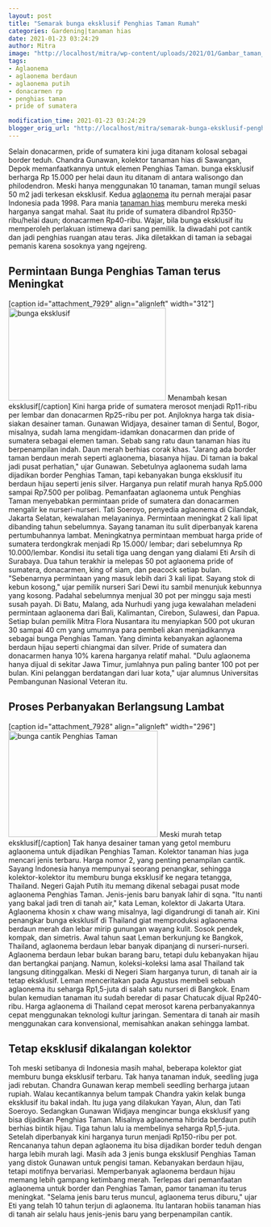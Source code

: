 ```yaml
---
layout: post
title: "Semarak bunga eksklusif Penghias Taman Rumah"
categories: Gardening|tanaman hias
date: 2021-01-23 03:24:29
author: Mitra
image: "http://localhost/mitra/wp-content/uploads/2021/01/Gambar_taman_1024x612.jpg"
tags:
- Aglaonema
- aglaonema berdaun
- aglaonema putih
- donacarmen rp
- penghias taman
- pride of sumatera

modification_time: 2021-01-23 03:24:29
blogger_orig_url: "http://localhost/mitra/semarak-bunga-eksklusif-penghias-taman.html"
---
```


Selain donacarmen, pride of sumatera kini juga ditanam kolosal sebagai border teduh. Chandra Gunawan, kolektor tanaman hias di Sawangan, Depok memanfaatkannya untuk elemen Penghias Taman. bunga eksklusif berharga Rp 15.000 per helai daun itu ditanam di antara walisongo dan philodendron. Meski hanya menggunakan 10 tanaman, taman mungil seluas 50 m2 jadi terkesan eksklusif.
Kedua <a class="wpil_keyword_link " title="aglaonema" href="http://127.0.0.1/mitra/topik/aglaonema" data-wpil-keyword-link="linked">aglaonema</a> itu pernah merajai pasar Indonesia pada 1998. Para mania <a class="wpil_keyword_link " title="tanaman hias" href="http://127.0.0.1/mitra/tanaman-hias" data-wpil-keyword-link="linked">tanaman hias</a> memburu mereka meski harganya sangat mahal. Saat itu pride of sumatera dibandrol Rp350-ribu/helai daun; donacarmen Rp40-ribu. Wajar, bila bunga eksklusif itu memperoleh perlakuan istimewa dari sang pemilik. Ia diwadahi pot cantik dan jadi penghias ruangan atau teras. Jika diletakkan di taman ia sebagai pemanis karena sosoknya yang ngejreng.
<h2 id="Meningkat">Permintaan Bunga Penghias Taman terus Meningkat</h2>
[caption id="attachment_7929" align="alignleft" width="312"]<a href="http://127.0.0.1/mitra/wp-content/uploads/2021/01/Gambar_taman1_1024x600.jpg"><img class=" wp-image-7929" src="http://127.0.0.1/mitra/wp-content/uploads/2021/01/Gambar_taman1_1024x600.jpg" alt="bunga eksklusif" width="312" height="183" /></a> Menambah kesan eksklusif[/caption]
Kini harga pride of sumatera merosot menjadi Rp11-ribu per lembar dan donacarmen Rp25-ribu per pot. Anjloknya harga tak disia-siakan desainer taman. Gunawan Widjaya, desainer taman di Sentul, Bogor, misalnya, sudah lama mengidam-idamkan donacarmen dan pride of sumatera sebagai elemen taman.
Sebab sang ratu daun tanaman hias itu berpenampilan indah. Daun merah berhias corak khas. "Jarang ada border taman berdaun merah seperti aglaonema, biasanya hijau. Di taman ia bakal jadi pusat perhatian," ujar Gunawan.
Sebetulnya aglaonema sudah lama dijadikan border Penghias Taman, tapi kebanyakan bunga eksklusif itu berdaun hijau seperti jenis silver. Harganya pun relatif murah hanya Rp5.000 sampai Rp7.500 per polibag. Pemanfaatan aglaonema untuk Penghias Taman menyebabkan permintaan pride of sumatera dan donacarmen mengalir ke nurseri-nurseri.
Tati Soeroyo, penyedia aglaonema di Cilandak, Jakarta Selatan, kewalahan melayaninya. Permintaan meningkat 2 kali lipat dibanding tahun sebelumnya. Sayang tanaman itu sulit diperbanyak karena pertumbuhannya lambat. Meningkatnya permintaan membuat harga pride of sumatera terdongkrak menjadi Rp 15.000/ lembar; dari sebelumnya Rp 10.000/lembar.
Kondisi itu setali tiga uang dengan yang dialami Eti Arsih di Surabaya. Dua tahun terakhir ia melepas 50 pot aglaonema pride of sumatera, donacarmen, king of siam, dan peacock setiap bulan. "Sebenarnya permintaan yang masuk lebih dari 3 kali lipat. Sayang stok di kebun kosong," ujar pemilik nurseri Sari Dewi itu sambil menunjuk kebunnya yang kosong. Padahal sebelumnya menjual 30 pot per minggu saja mesti susah payah.
Di Batu, Malang, ada Nurhudi yang juga kewalahan meladeni permintaan aglaonema dari Bali, Kalimantan, Cirebon, Sulawesi, dan Papua. Setiap bulan pemilik Mitra Flora Nusantara itu menyiapkan 500 pot ukuran 30 sampai 40 cm yang umumnya para pembeli akan menjadikannya sebagai bunga Penghias Taman.
Yang diminta kebanyakan aglaonema berdaun hijau seperti chiangmai dan silver. Pride of sumatera dan donacarmen hanya 10% karena harganya relatif mahal. "Dulu aglaonema hanya dijual di sekitar Jawa Timur, jumlahnya pun paling banter 100 pot per bulan. Kini pelanggan berdatangan dari luar kota," ujar alumnus Universitas Pembangunan Nasional Veteran itu.
<h2 id="Lambat">Proses Perbanyakan Berlangsung Lambat</h2>
[caption id="attachment_7928" align="alignleft" width="296"]<a href="http://127.0.0.1/mitra/wp-content/uploads/2021/01/Gambar_taman2_1024x726.jpg"><img class="wp-image-7928" src="http://127.0.0.1/mitra/wp-content/uploads/2021/01/Gambar_taman2_1024x726.jpg" alt="bunga cantik Penghias Taman" width="296" height="210" /></a> Meski murah tetap eksklusif[/caption]
Tak hanya desainer taman yang getol memburu aglaonema untuk dijadikan Penghias Taman. Kolektor tanaman hias juga mencari jenis terbaru. Harga nomor 2, yang penting penampilan cantik. Sayang Indonesia hanya mempunyai seorang penangkar, sehingga kolektor-kolektor itu memburu bunga eksklusif ke negara tetangga, Thailand.
Negeri Gajah Putih itu memang dikenal sebagai pusat mode aglaonema Penghias Taman. Jenis-jenis baru banyak lahir di sqna. "Itu nanti yang bakal jadi tren di tanah air," kata Leman, kolektor di Jakarta Utara. Aglaonema khosin x chaw wang misalnya, lagi digandrungi di tanah air.
Kini penangkar bunga eksklusif di Thailand giat memproduksi aglaonema berdaun merah dan lebar mirip gunungan wayang kulit. Sosok pendek, kompak, dan simetris. Awal tahun saat Leman berkunjung ke Bangkok, Thailand, aglaonema berdaun lebar banyak dipanjang di nurseri-nurseri. Aglaonema berdaun lebar bukan barang baru, tetapi dulu kebanyakan hijau dan bertangkai panjang.
Namun, koleksi-koleksi lama asal Thailand tak langsung ditinggalkan. Meski di Negeri Siam harganya turun, di tanah air ia tetap eksklusif. Leman menceritakan pada Agustus membeli sebuah aglaonema itu seharga Rp1,5-juta di salah satu nurseri di Bangkok. Enam bulan kemudian tanaman itu sudah beredar di pasar Chatucak dijual Rp240-ribu.
Harga aglaonema di Thailand cepat merosot karena perbanyakannya cepat menggunakan teknologi kultur jaringan. Sementara di tanah air masih menggunakan cara konvensional, memisahkan anakan sehingga lambat.
<h2 id="kolektor">Tetap eksklusif dikalangan kolektor</h2>
Toh meski setibanya di Indonesia masih mahal, beberapa kolektor giat memburu bunga eksklusif terbaru. Tak hanya tanaman induk, seedling juga jadi rebutan. Chandra Gunawan kerap membeli seedling berharga jutaan rupiah. Walau kecantikannya belum tampak Chandra yakin kelak bunga eksklusif itu bakal indah. Itu juga yang dilakukan Yayan, Alun, dan Tati Soeroyo.
Sedangkan Gunawan Widjaya mengincar bunga eksklusif yang bisa dijadikan Penghias Taman. Misalnya aglaonema hibrida berdaun putih berhias bintik hijau. Tiga tahun lalu ia membelinya seharga Rp1,5-juta. Setelah diperbanyak kini harganya turun menjadi Rp150-ribu per pot. Rencananya tahun depan aglaonema itu bisa dijadikan border teduh dengan harga lebih murah lagi.
Masih ada 3 jenis bunga eksklusif Penghias Taman yang distok Gunawan untuk pengisi taman. Kebanyakan berdaun hijau, tetapi motifnya bervariasi. Memperbanyak aglaonema berdaun hijau memang lebih gampang ketimbang merah.
Terlepas dari pemanfaatan aglaonema untuk border dan Penghias Taman, pamor tanaman itu terus meningkat. "Selama jenis baru terus muncul, aglaonema terus diburu," ujar Eti yang telah 10 tahun terjun di aglaonema. Itu lantaran hobiis tanaman hias di tanah air selalu haus jenis-jenis baru yang berpenampilan cantik.
